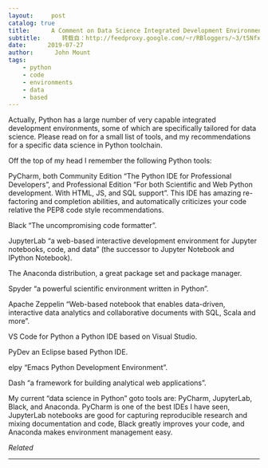 ```yaml
---
layout:     post
catalog: true
title:      A Comment on Data Science Integrated Development Environments
subtitle:      转载自：http://feedproxy.google.com/~r/RBloggers/~3/t5NfxfRtzi0/
date:      2019-07-27
author:      John Mount
tags:
    - python
    - code
    - environments
    - data
    - based
---
```


Actually, Python has a large number of very capable integrated development environments, some of which are specifically tailored for data science. Please read on for a small list of tools, and my recommendations for a specific data science in Python toolchain.




Off the top of my head I remember the following Python tools:


PyCharm, both Community Edition “The Python IDE for Professional Developers”, and Professional Edition “For both Scientific and Web Python development. With HTML, JS, and SQL support”. This IDE has amazing re-factoring and completion abilities, and automatically criticizes your code relative the PEP8 code style recommendations.


Black “The uncompromising code formatter”.


JupyterLab “a web-based interactive development environment for Jupyter notebooks, code, and data” (the successor to Jupyter Notebook and IPython Notebook).


 The Anaconda distribution, a great package set and package manager.


Spyder “a powerful scientific environment written in Python”.


Apache Zeppelin “Web-based notebook that enables data-driven, interactive data analytics and collaborative documents with SQL, Scala and more”.


VS Code for Python a Python IDE based on Visual Studio.


PyDev an Eclipse based Python IDE.


elpy “Emacs Python Development Environment”.


Dash “a framework for building analytical web applications”.


My current “data science in Python” goto tools are: PyCharm, JupyterLab, Black, and Anaconda. PyCharm is one of the best IDEs I have seen, JupyterLab notebooks are good for capturing reproducible research and mixing documentation and code, Black greatly improves your code, and Anaconda makes environment management easy.


*Related*







---
